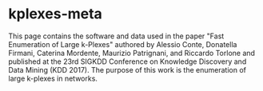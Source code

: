 # kplexes-meta

This page contains the software and data used in the paper "Fast Enumeration of Large k-Plexes" authored by Alessio Conte, Donatella Firmani, Caterina Mordente, Maurizio Patrignani, and Riccardo Torlone and published at the 23rd SIGKDD Conference on Knowledge Discovery and Data Mining (KDD 2017). The purpose of this work is the enumeration of large k-plexes in networks.
